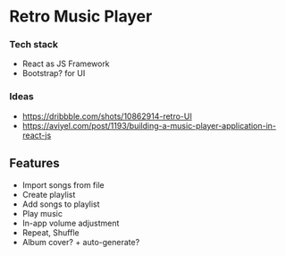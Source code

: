 # Retro Music Player

### Tech stack
- React as JS Framework
- Bootstrap? for UI

### Ideas
- https://dribbble.com/shots/10862914-retro-UI
- https://aviyel.com/post/1193/building-a-music-player-application-in-react-js

## Features
- Import songs from file
- Create playlist
- Add songs to playlist
- Play music
- In-app volume adjustment
- Repeat, Shuffle
- Album cover? + auto-generate?

